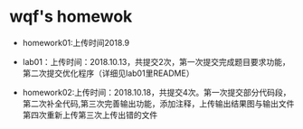 # wqf's homewok
+ homework01:上传时间2018.9

+ lab01：上传时间：2018.10.13，共提交2次，第一次提交完成题目要求功能，第二次提交优化程序（详细见lab01里README）

+ homework02:上传时间：2018.10.18，共提交4次。第一次提交部分代码段，第二次补全代码,第三次完善输出功能，添加注释，上传输出结果图与输出文件
第四次重新上传第三次上传出错的文件
